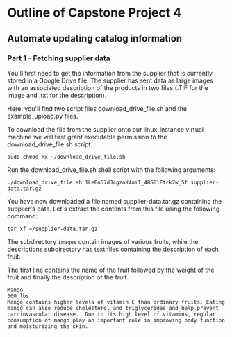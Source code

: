 # Outline of Capstone Project 4

## Automate updating catalog information

### Part 1 - Fetching supplier data


You'll first need to get the information from the supplier that is currently stored in a Google Drive file. The supplier has sent data as large images with an associated description of the products in two files (.TIF for the image and .txt for the description).

Here, you'll find two script files download_drive_file.sh and the example_upload.py files. 

To download the file from the supplier onto our linux-instance virtual machine we will first grant executable permission to the download_drive_file.sh script.

```
sudo chmod +x ~/download_drive_file.sh
```

Run the download_drive_file.sh shell script with the following arguments:

```
./download_drive_file.sh 1LePo57dJcgzoK4uiI_48S01Etck7w_5f supplier-data.tar.gz
```

You have now downloaded a file named supplier-data.tar.gz containing the supplier's data. Let's extract the contents from this file using the following command:

```
tar xf ~/supplier-data.tar.gz
```
The subdirectory `images` contain images of various fruits, while the descriptions subdirectory has text files containing the description of each fruit. 

The first line contains the name of the fruit followed by the weight of the fruit and finally the description of the fruit.


```
Mango
300 lbs
Mango contains higher levels of vitamin C than ordinary fruits. Eating mango can also reduce cholesterol and triglycerides and help prevent cardiovascular disease.  Due to its high level of vitamins, regular consumption of mango play an important role in improving body function and moisturizing the skin.
```

